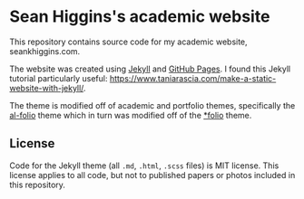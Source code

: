 # Sean Higgins's academic website

This repository contains source code for my academic website, seankhiggins.com.

The website was created using [Jekyll](https://jekyllrb.com/) and [GitHub Pages](https://pages.github.com/). 
I found this Jekyll tutorial particularly useful: https://www.taniarascia.com/make-a-static-website-with-jekyll/.

The theme is modified off of academic and portfolio themes, specifically the [al-folio](https://github.com/alshedivat/al-folio) theme which in turn was modified off of the [\*folio](https://github.com/bogoli/-folio) theme.

## License

Code for the Jekyll theme (all `.md`, `.html`, `.scss` files) is MIT license. This license applies to all code, but not to published papers or photos included in this repository.

